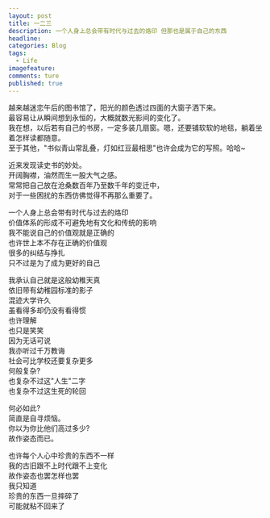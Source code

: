 ```yaml
---
layout: post
title: 一二三
description: 一个人身上总会带有时代与过去的烙印 但那也是属于自己的东西  
headline: 
categories: Blog
tags: 
  - Life
imagefeature: 
comments: ture
published: true
---
```


越来越迷恋午后的图书馆了，阳光的颜色透过四面的大窗子洒下来。  
最容易让从瞬间想到永恒的，大概就数光影间的变化了。  
我在想，以后若有自己的书房，一定多装几扇窗。嗯，还要铺软软的地毯，躺着坐着怎样读都随意。  
至于其他，"书似青山常乱叠，灯如红豆最相思"也许会成为它的写照。哈哈~  

近来发现读史书的妙处。  
开阔胸襟，油然而生一股大气之感。  
常常把自己放在沧桑数百年乃至数千年的变迁中，  
对于一些困扰的东西仿佛觉得不再那么重要了。  

一个人身上总会带有时代与过去的烙印  
价值体系的形成不可避免地有文化和传统的影响  
我不能说自己的价值观就是正确的  
也许世上本不存在正确的价值观  
很多的纠结与挣扎  
只不过是为了成为更好的自己  

我承认自己就是这般幼稚天真  
依旧带有幼稚园标准的影子  
混迹大学许久  
虽看得多却仍没有看得惯  
也许理解  
也只是笑笑  
因为无话可说  
我亦听过千万教诲  
社会可比学校还要复杂更多  
何般复杂?  
也复杂不过这"人生"二字  
也复杂不过这生死的轮回  

何必如此?  
简直是自寻烦恼。  
你以为你比他们高过多少?  
故作姿态而已。  

也许每个人心中珍贵的东西不一样  
我的古旧跟不上时代跟不上变化  
故作姿态也罢怎样也罢  
我只知道  
珍贵的东西一旦摔碎了  
可能就粘不回来了  
